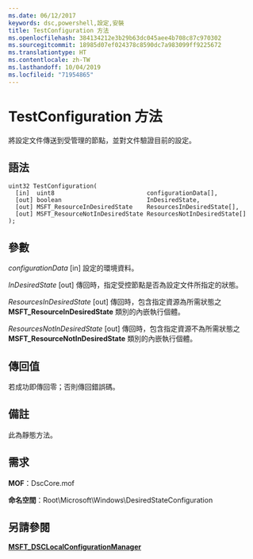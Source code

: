 ```yaml
---
ms.date: 06/12/2017
keywords: dsc,powershell,設定,安裝
title: TestConfiguration 方法
ms.openlocfilehash: 384134212e3b29b63dc045aee4b708c87c970302
ms.sourcegitcommit: 18985d07ef024378c8590dc7a983099ff9225672
ms.translationtype: HT
ms.contentlocale: zh-TW
ms.lasthandoff: 10/04/2019
ms.locfileid: "71954865"
---
```

# <a name="testconfiguration-method"></a>TestConfiguration 方法

將設定文件傳送到受管理的節點，並對文件驗證目前的設定。

## <a name="syntax"></a>語法

```mof
uint32 TestConfiguration(
  [in]  uint8                          configurationData[],
  [out] boolean                        InDesiredState,
  [out] MSFT_ResourceInDesiredState    ResourcesInDesiredState[],
  [out] MSFT_ResourceNotInDesiredState ResourcesNotInDesiredState[]
);
```

## <a name="parameters"></a>參數

*configurationData* \[in\] 設定的環境資料。

*InDesiredState* \[out\] 傳回時，指定受控節點是否為設定文件所指定的狀態。

*ResourcesInDesiredState* \[out\] 傳回時，包含指定資源為所需狀態之 **MSFT_ResourceInDesiredState** 類別的內嵌執行個體。

*ResourcesNotInDesiredState* \[out\] 傳回時，包含指定資源不為所需狀態之 **MSFT_ResourceNotInDesiredState** 類別的內嵌執行個體。

## <a name="return-value"></a>傳回值

若成功即傳回零；否則傳回錯誤碼。

## <a name="remarks"></a>備註

此為靜態方法。

## <a name="requirements"></a>需求

**MOF**：DscCore.mof

**命名空間**：Root\Microsoft\Windows\DesiredStateConfiguration

## <a name="see-also"></a>另請參閱

[**MSFT_DSCLocalConfigurationManager**](msft-dsclocalconfigurationmanager.md)
